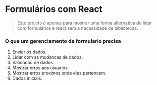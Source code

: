 # Formulários com React

> Este projeto é apenas para mostrar uma forma alternativa de lidar com formulários e react sem a necessidade de bibliotecas.

### O que um gerenciamento de formulario precisa

1. Enviar os dados.
2. Lidar com as mudancas de dados.
3. Validacao de dados.
4. Mostrar erros aos usuarios.
5. Mostrar erros proximos onde eles pertencem.
6. Dados iniciais.
